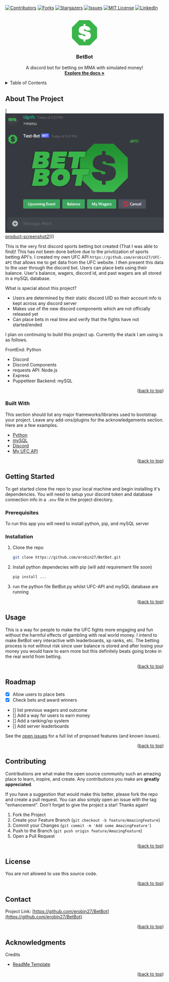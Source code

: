 <div id="top"></div>
<!--
*** Thanks for checking out the Best-README-Template. If you have a suggestion
*** that would make this better, please fork the repo and create a pull request
*** or simply open an issue with the tag "enhancement".
*** Don't forget to give the project a star!
*** Thanks again! Now go create something AMAZING! :D
-->



<!-- PROJECT SHIELDS -->
<!--
*** I'm using markdown "reference style" links for readability.
*** Reference links are enclosed in brackets [ ] instead of parentheses ( ).
*** See the bottom of this document for the declaration of the reference variables
*** for contributors-url, forks-url, etc. This is an optional, concise syntax you may use.
*** https://www.markdownguide.org/basic-syntax/#reference-style-links
-->
[![Contributors][contributors-shield]][contributors-url]
[![Forks][forks-shield]][forks-url]
[![Stargazers][stars-shield]][stars-url]
[![Issues][issues-shield]][issues-url]
[![MIT License][license-shield]][license-url]
[![LinkedIn][linkedin-shield]][linkedin-url]



<!-- PROJECT LOGO -->
<br />
<div align="center">
  <a href="https://github.com/erobin27/BetBot">
    <img src="/images/BetBotLogo.png" alt="Logo" width="80" height="80">
  </a>

  <h3 align="center">BetBot</h3>

  <p align="center">
    A discord bot for betting on MMA with simulated money!
    <br />
    <a href="https://github.com/erobin27/BetBot"><strong>Explore the docs »</strong></a>
    <br />
  </p>
</div>



<!-- TABLE OF CONTENTS -->
<details>
  <summary>Table of Contents</summary>
  <ol>
    <li>
      <a href="#about-the-project">About The Project</a>
      <ul>
        <li><a href="#built-with">Built With</a></li>
      </ul>
    </li>
    <li>
      <a href="#getting-started">Getting Started</a>
      <ul>
        <li><a href="#prerequisites">Prerequisites</a></li>
        <li><a href="#installation">Installation</a></li>
      </ul>
    </li>
    <li><a href="#usage">Usage</a></li>
    <li><a href="#roadmap">Roadmap</a></li>
    <li><a href="#contributing">Contributing</a></li>
    <li><a href="#license">License</a></li>
    <li><a href="#contact">Contact</a></li>
    <li><a href="#acknowledgments">Acknowledgments</a></li>
  </ol>
</details>



<!-- ABOUT THE PROJECT -->
## About The Project

[![Product Name Screen Shot][product-screenshot][product-screenshot2]]()

This is the very first discord sports betting bot created (That I was able to find)! This has not been done before due to the privitization of sports betting API's. I created my own UFC API `https://github.com/erobin27/UFC-API` that allows me to get data from the UFC website. I then present this data to the user through the discord bot. Users can place bets using their balance. User's balance, wagers, discord id, and past wagers are all stored in a mySQL database.

What is special about this project?
* Users are determined by their static discord UID so their account info is kept across any discord server
* Makes use of the new discord components which are not officially released yet
* Can place bets in real time and verify that the fights have not started/ended

I plan on continuing to build this project up. Currently the stack I am using is as follows.

FrontEnd: Python
  - Discord
  - Discord Components
  - requests
API: Node.js
  - Express
  - Puppetteer
Backend: mySQL

<p align="right">(<a href="#top">back to top</a>)</p>



### Built With

This section should list any major frameworks/libraries used to bootstrap your project. Leave any add-ons/plugins for the acknowledgements section. Here are a few examples.

* [Python](https://www.python.org/)
* [mySQL](https://www.mysql.com/)
* [Discord](https://discord.com/)
* [My UFC API](https://github.com/erobin27/UFC-API/)

<p align="right">(<a href="#top">back to top</a>)</p>



<!-- GETTING STARTED -->
## Getting Started

To get started clone the repo to your local machine and begin installing it's dependencies. You will need to setup your discord token and database connection info in a `.env` file in the project directory.

### Prerequisites

To run this app you will need to install python, pip, and mySQL server

### Installation

1. Clone the repo
   ```sh
   git clone https://github.com/erobin27/BetBot.git
   ```
2. Install python dependecies with pip (will add requirement file soon)
   ```sh
   pip install ...
   ```
3. run the python file BetBot.py whilst UFC-API and mySQL database are running

<p align="right">(<a href="#top">back to top</a>)</p>



<!-- USAGE EXAMPLES -->
## Usage

This is a way for people to make the UFC fights more engaging and fun without the harmful effects of gambling with real world money. I intend to make BetBot very interactive with leaderboards, xp ranks, etc. The betting process is not without risk since user balance is stored and after losing your money you would have to earn more but this definitely beats going broke in the real world from betting.

<p align="right">(<a href="#top">back to top</a>)</p>



<!-- ROADMAP -->
## Roadmap

- [x] Allow users to place bets
- [x] Check bets and award winners
- [] list previous wagers and outcome
- [] Add a way for users to earn money
- [] Add a ranking/xp system
- [] Add server leaderboards

See the [open issues](https://github.com/erobin27/BetBot/issues) for a full list of proposed features (and known issues).

<p align="right">(<a href="#top">back to top</a>)</p>



<!-- CONTRIBUTING -->
## Contributing

Contributions are what make the open source community such an amazing place to learn, inspire, and create. Any contributions you make are **greatly appreciated**.

If you have a suggestion that would make this better, please fork the repo and create a pull request. You can also simply open an issue with the tag "enhancement".
Don't forget to give the project a star! Thanks again!

1. Fork the Project
2. Create your Feature Branch (`git checkout -b feature/AmazingFeature`)
3. Commit your Changes (`git commit -m 'Add some AmazingFeature'`)
4. Push to the Branch (`git push origin feature/AmazingFeature`)
5. Open a Pull Request

<p align="right">(<a href="#top">back to top</a>)</p>



<!-- LICENSE -->
## License

You are not allowed to use this source code.

<p align="right">(<a href="#top">back to top</a>)</p>



<!-- CONTACT -->
## Contact

Project Link: [https://github.com/erobin27/BetBot](https://github.com/erobin27/BetBot)

<p align="right">(<a href="#top">back to top</a>)</p>



<!-- ACKNOWLEDGMENTS -->
## Acknowledgments

Credits

* [ReadMe Template](https://github.com/othneildrew/Best-README-Template/blob/master/README.md)
<!--
* [Choose an Open Source License](https://choosealicense.com)
* [GitHub Emoji Cheat Sheet](https://www.webpagefx.com/tools/emoji-cheat-sheet)
* [Malven's Flexbox Cheatsheet](https://flexbox.malven.co/)
* [Malven's Grid Cheatsheet](https://grid.malven.co/)
* [Img Shields](https://shields.io)
* [GitHub Pages](https://pages.github.com)
* [Font Awesome](https://fontawesome.com)
* [React Icons](https://react-icons.github.io/react-icons/search)
 -->
<p align="right">(<a href="#top">back to top</a>)</p>



<!-- MARKDOWN LINKS & IMAGES -->
<!-- https://www.markdownguide.org/basic-syntax/#reference-style-links -->
[contributors-shield]: https://img.shields.io/github/contributors/erobin27/BetBot.svg?style=for-the-badge
[contributors-url]: https://github.com/erobin27/BetBot/graphs/contributors
[forks-shield]: https://img.shields.io/github/forks/erobin27/BetBot.svg?style=for-the-badge
[forks-url]: https://github.com/erobin27/BetBot/network/members
[stars-shield]: https://img.shields.io/github/stars/erobin27/BetBot.svg?style=for-the-badge
[stars-url]: https://github.com/erobin27/BetBot/stargazers
[issues-shield]: https://img.shields.io/github/issues/erobin27/BetBot.svg?style=for-the-badge
[issues-url]: https://github.com/erobin27/BetBot/issues
[license-shield]: https://img.shields.io/github/license/erobin27/BetBot.svg?style=for-the-badge
[license-url]: https://github.com/erobin27/BetBot/blob/master/LICENSE.txt
[linkedin-shield]: https://img.shields.io/badge/-LinkedIn-black.svg?style=for-the-badge&logo=linkedin&colorB=555
[linkedin-url]: https://www.linkedin.com/in/elijah-robinson98/
[product-screenshot]: images/Screenshot.png
[product-screenshot2]: images/Screenshot2.png

